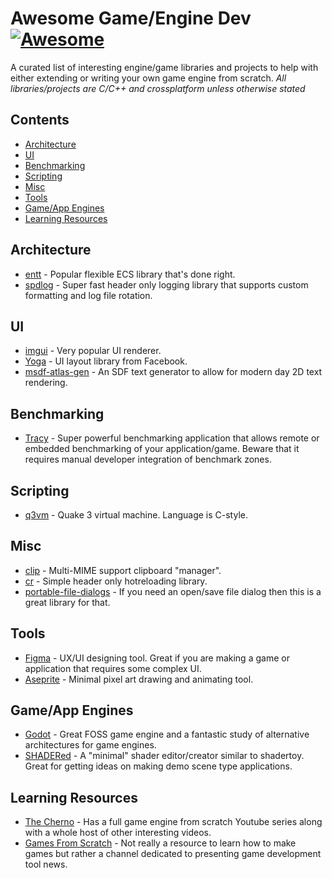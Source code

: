 # Awesome Game/Engine Dev [![Awesome](https://cdn.rawgit.com/sindresorhus/awesome/d7305f38d29fed78fa85652e3a63e154dd8e8829/media/badge.svg)]()
A curated list of interesting engine/game libraries and projects to help with either extending or writing your own game engine from scratch. *All libraries/projects are C/C++ and crossplatform unless otherwise stated*

## Contents
- [Architecture](#architecture)
- [UI](#ui)
- [Benchmarking](#benchmarking)
- [Scripting](#scripting)
- [Misc](#misc)
- [Tools](#tools)
- [Game/App Engines](#gameapp-engines)
- [Learning Resources](#learning-resources)

## Architecture
- [entt](https://github.com/skypjack/entt) - Popular flexible ECS library that's done right.
- [spdlog](https://github.com/gabime/spdlog) - Super fast header only logging library that supports custom formatting and log file rotation.

## UI
- [imgui](https://github.com/ocornut/imgui) - Very popular UI renderer.
- [Yoga](https://yogalayout.com/) - UI layout library from Facebook.
- [msdf-atlas-gen](https://github.com/Chlumsky/msdf-atlas-gen) - An SDF text generator to allow for modern day 2D text rendering.

## Benchmarking
- [Tracy](https://github.com/wolfpld/tracy) - Super powerful benchmarking application that allows remote or embedded benchmarking of your application/game. Beware that it requires manual developer integration of benchmark zones.

## Scripting
- [q3vm](https://github.com/jnz/q3vm) - Quake 3 virtual machine. Language is C-style.

## Misc
- [clip](https://github.com/dacap/clip) - Multi-MIME support clipboard "manager".
- [cr](https://github.com/fungos/cr) - Simple header only hotreloading library.
- [portable-file-dialogs](https://github.com/samhocevar/portable-file-dialogs) - If you need an open/save file dialog then this is a great library for that.

## Tools
- [Figma](figma.com) - UX/UI designing tool. Great if you are making a game or application that requires some complex UI.
- [Aseprite](https://www.aseprite.org/) - Minimal pixel art drawing and animating tool.

## Game/App Engines
- [Godot](https://github.com/godotengine/godot) - Great FOSS game engine and a fantastic study of alternative architectures for game engines.
- [SHADERed](https://github.com/dfranx/SHADERed) - A "minimal" shader editor/creator similar to shadertoy. Great for getting ideas on making demo scene type applications.

## Learning Resources
- [The Cherno](https://www.youtube.com/user/TheChernoProject) - Has a full game engine from scratch Youtube series along with a whole host of other interesting videos.
- [Games From Scratch](https://www.youtube.com/c/gamefromscratch) - Not really a resource to learn how to make games but rather a channel dedicated to presenting game development tool news.
